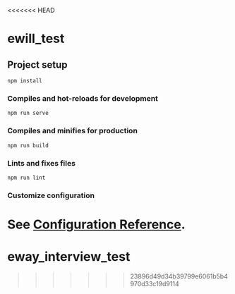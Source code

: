 <<<<<<< HEAD
# ewill_test

## Project setup
```
npm install
```

### Compiles and hot-reloads for development
```
npm run serve
```

### Compiles and minifies for production
```
npm run build
```

### Lints and fixes files
```
npm run lint
```

### Customize configuration
See [Configuration Reference](https://cli.vuejs.org/config/).
=======
# eway_interview_test
>>>>>>> 23896d49d34b39799e6061b5b4970d33c19d9114
